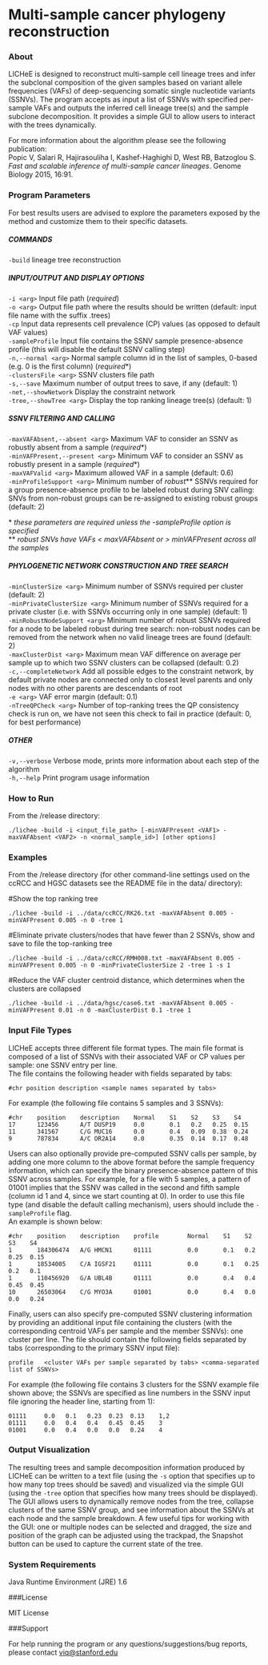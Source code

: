 Multi-sample cancer phylogeny reconstruction
============

### About
LICHeE is designed to reconstruct multi-sample cell lineage trees and infer the subclonal composition of the given samples based on variant allele frequencies (VAFs) of deep-sequencing somatic single nucleotide variants (SSNVs). The program accepts as input a list of SSNVs with specified per-sample VAFs and outputs the inferred cell lineage tree(s) and the sample subclone
decomposition. It provides a simple GUI to allow users to interact with the trees dynamically.

For more information about the algorithm please see the following publication:  
Popic V, Salari R, Hajirasouliha I, Kashef-Haghighi D, West RB, Batzoglou S.  
*Fast and scalable inference of multi-sample cancer lineages*. Genome Biology 2015, 16:91.

### Program Parameters

For best results users are advised to explore the parameters exposed by the method and customize them to their specific datasets.

##### COMMANDS

```-build``` lineage tree reconstruction

##### INPUT/OUTPUT AND DISPLAY OPTIONS

```-i <arg>``` Input file path (*required*)  
```-o <arg>``` Output file path where the results should be written (default: input file name with the suffix .trees)  
```-cp``` Input data represents cell prevalence (CP) values (as opposed to default VAF values)  
```-sampleProfile``` Input file contains the SSNV sample presence-absence profile (this will disable the default SSNV calling step)  
```-n,--normal <arg>``` Normal sample column id in the list of samples, 0-based (e.g. 0 is the first column) (*required*\*)  
```-clustersFile <arg>``` SSNV clusters file path  
```-s,--save``` Maximum number of output trees to save, if any (default: 1)  
```-net,--showNetwork``` Display the constraint network  
```-tree,--showTree <arg>``` Display the top ranking lineage tree(s) (default: 1)

##### SSNV FILTERING AND CALLING

```-maxVAFAbsent,--absent <arg>``` Maximum VAF to consider an SSNV as robustly absent from a sample (*required*\*)  
```-minVAFPresent,--present <arg>``` Minimum VAF to consider an SSNV as robustly present in a sample (*required*\*)  
```-maxVAFValid <arg>``` Maximum allowed VAF in a sample (default: 0.6)  
```-minProfileSupport <arg>``` Minimum number of *robust*\*\* SSNVs required for a group presence-absence profile to be labeled robust during SNV calling: SNVs from non-robust groups can be re-assigned to existing robust groups (default: 2)

\* *these parameters are required unless the -sampleProfile option is specified*  
\*\* *robust SNVs have VAFs < maxVAFAbsent or > minVAFPresent across all the samples*

##### PHYLOGENETIC NETWORK CONSTRUCTION AND TREE SEARCH

```-minClusterSize <arg>``` Minimum number of SSNVs required per cluster (default: 2)  
```-minPrivateClusterSize <arg>``` Minimum number of SSNVs required for a private cluster (i.e. with SSNVs occurring only in one sample) (default: 1)  
```-minRobustNodeSupport <arg>``` Minimum number of robust SSNVs required for a node to be labeled robust during tree search: non-robust nodes can be removed from the network when no valid lineage trees are found (default: 2)  
```-maxClusterDist <arg>``` Maximum mean VAF difference on average per sample up to which two SSNV clusters can be collapsed (default: 0.2)  
```-c,--completeNetwork``` Add all possible edges to the constraint network, by default private nodes are connected only to closest level parents and only nodes with no other parents are descendants of root  
```-e <arg>``` VAF error margin (default: 0.1)  
```-nTreeQPCheck <arg>``` Number of top-ranking trees the QP consistency check is run on, we have not seen this check to fail in practice (default: 0, for best performance)

##### OTHER
```-v,--verbose``` Verbose mode, prints more information about each step of the algorithm  
```-h,--help``` Print program usage information

### How to Run

From the /release directory:

```
./lichee -build -i <input_file_path> [-minVAFPresent <VAF1> -maxVAFAbsent <VAF2> -n <normal_sample_id>] [other options]
```
### Examples

From the /release directory (for other command-line settings used on the ccRCC and HGSC datasets see the README file in the data/ directory):

\#Show the top ranking tree <br>
```
./lichee -build -i ../data/ccRCC/RK26.txt -maxVAFAbsent 0.005 -minVAFPresent 0.005 -n 0 -tree 1
```

\#Eliminate private clusters/nodes that have fewer than 2 SSNVs, show and save to file the top-ranking tree <br>
```
./lichee -build -i ../data/ccRCC/RMH008.txt -maxVAFAbsent 0.005 -minVAFPresent 0.005 -n 0 -minPrivateClusterSize 2 -tree 1 -s 1
```

\#Reduce the VAF cluster centroid distance, which determines when the clusters are collapsed <br>
```
./lichee -build -i ../data/hgsc/case6.txt -maxVAFAbsent 0.005 -minVAFPresent 0.01 -n 0 -maxClusterDist 0.1 -tree 1
```

### Input File Types

LICHeE accepts three different file format types. The main file format is composed of a list of SSNVs with their associated VAF or CP values per sample: one SSNV entry per line.  
The file contains the following header with fields separated by tabs:
```
#chr position description <sample names separated by tabs> 
```

For example (the following file contains 5 samples and 3 SSNVs):
```
#chr    position    description    Normal    S1    S2    S3    S4                     
17      123456      A/T DUSP19     0.0       0.1   0.2   0.25  0.15                   
11      341567      C/G MUC16      0.0       0.4   0.09  0.38  0.24                   
9       787834      A/C OR2A14     0.0       0.35  0.14  0.17  0.48                   
```

Users can also optionally provide pre-computed SSNV calls per sample, by adding one more column to the above format before the sample frequency information, which can specify the binary presence-absence pattern of this SSNV across samples. For example, for a file with 5 samples, a pattern of 01001 implies that the SSNV was called in the second and fifth sample (column id 1 and 4, since we start counting at 0). In order to use this file type (and disable the default calling mechanism), users should include the ```-sampleProfile``` flag.  
An example is shown below:
```
#chr    position    description    profile        Normal    S1    S2    S3    S4      
1       184306474   A/G HMCN1      01111          0.0       0.1   0.2   0.25  0.15    
1       18534005    C/A IGSF21     01111          0.0       0.1   0.25  0.2   0.1     
1       110456920   G/A UBL4B      01111          0.0       0.4   0.4   0.45  0.45    
10      26503064    C/G MYO3A      01001          0.0       0.4   0.0   0.0   0.24    
```

Finally, users can also specify pre-computed SSNV clustering information by providing an additional input file 
containing the clusters (with the corresponding centroid VAFs per sample and the member SSNVs): one cluster per line.
The file should contain the following fields separated by tabs (corresponding to the primary SSNV input file):

```
profile   <cluster VAFs per sample separated by tabs> <comma-separated list of SSNVs> 
```

For example (the following file contains 3 clusters for the SSNV example file shown above; the SSNVs are specified as line numbers in the SSNV input file ignoring the header line, starting from 1):

```
01111     0.0   0.1   0.23  0.23  0.13    1,2                                         
01111     0.0   0.4   0.4   0.45  0.45    3                                           
01001     0.0   0.4   0.0   0.0   0.24    4                                           
```

### Output Visualization

The resulting trees and sample decomposition information produced by LICHeE can be written to a text file (using the ```-s``` option that specifies up to how many top trees should be saved) and visualized via the simple GUI (using the ```-tree``` option that specifies how many trees should be displayed). The GUI allows users to dynamically remove nodes from the tree, collapse clusters of the same SSNV group, and see information about the SSNVs at each node and the sample breakdown. A few useful tips for working with the GUI: one or multiple nodes can be selected and dragged, the size and position of the graph can be adjusted using the trackpad, the Snapshot button can be used to capture the current state of the tree.

### System Requirements

Java Runtime Environment (JRE) 1.6 

###License

MIT License 

###Support

For help running the program or any questions/suggestions/bug reports, please contact viq@stanford.edu
